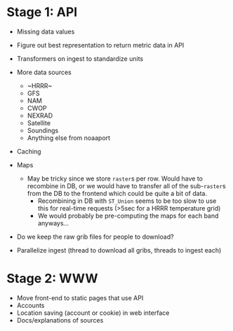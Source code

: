 # Stage 1: API
* Missing data values
* Figure out best representation to return metric data in API
* Transformers on ingest to standardize units
* More data sources
    * ~HRRR~
    * GFS
    * NAM
    * CWOP
    * NEXRAD
    * Satellite
    * Soundings
    * Anything else from noaaport

* Caching
* Maps
    * May be tricky since we store `raster`s per row. Would have to recombine in DB, or we would have to transfer all of the sub-`raster`s from the DB to the frontend which could be quite a bit of data.
        * Recombining in DB with `ST_Union` seems to be too slow to use this for real-time requests (>5sec for a HRRR temperature grid)
        * We would probably be pre-computing the maps for each band anyways...
* Do we keep the raw grib files for people to download?
* Parallelize ingest (thread to download all gribs, threads to ingest each)

# Stage 2: WWW
* Move front-end to static pages that use API
* Accounts
* Location saving (account or cookie) in web interface
* Docs/explanations of sources
